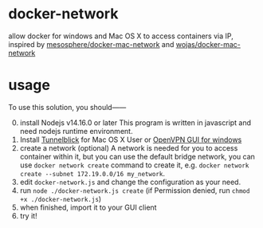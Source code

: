 # docker-network
allow docker for windows and Mac OS X to access containers via IP, inspired by [mesosphere/docker-mac-network](https://github.com/mesosphere/docker-mac-network) and [wojas/docker-mac-network](https://github.com/wojas/docker-mac-network) 

# usage

To use this solution, you should——

0. install Nodejs v14.16.0 or later
  This program is written in javascript and need nodejs runtime environment.
1. Install [Tunnelblick](https://tunnelblick.net/downloads.html) for Mac OS X User or [OpenVPN GUI for windows](https://openvpn.net/community-downloads/)
2. create a network (optional)
  A network is needed for you to access container within it, but you can use the default bridge network, you can use `docker network create` command to create it, e.g. `docker network create --subnet 172.19.0.0/16 my_network`.
3. edit `docker-network.js` and change the configuration as your need.
4. run `node ./docker-network.js create` (if Permission denied, run `chmod +x ./docker-network.js`)
5. when finished, import it to your GUI client
6. try it!


